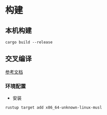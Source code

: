 # 构建

## 本机构建

```shell
cargo build --release
```

## 交叉编译

[参考文档](https://www.cnblogs.com/007sx/p/15191400.html)

### 环境配置

* 安装

```shell
rustup target add x86_64-unknown-linux-musl

```